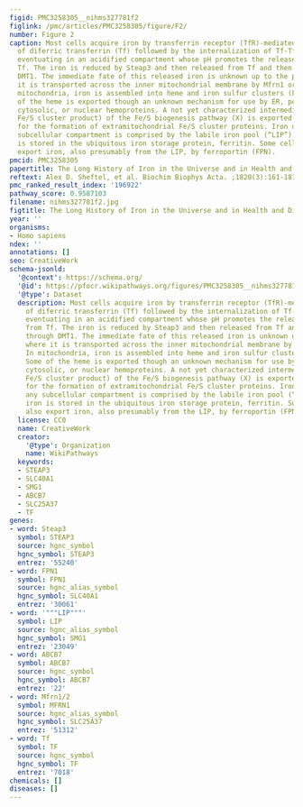 ```yaml
---
figid: PMC3258305__nihms327781f2
figlink: /pmc/articles/PMC3258305/figure/F2/
number: Figure 2
caption: Most cells acquire iron by transferrin receptor (TfR)-mediated endocytosis
  of diferric transferrin (Tf) followed by the internalization of Tf-TfR complexes,
  eventuating in an acidified compartment whose pH promotes the release of iron from
  Tf. The iron is reduced by Steap3 and then released from Tf and then endosome through
  DMT1. The immediate fate of this released iron is unknown up to the point where
  it is transported across the inner mitochondrial membrane by Mfrn1 or Mfrn2. In
  mitochondria, iron is assembled into heme and iron sulfur clusters (Fe/S). Some
  of the heme is exported though an unknown mechanism for use by ER, peroxisomal,
  cytosolic, or nuclear hemoproteins. A not yet characterized intermediate (or possibly
  Fe/S cluster product) of the Fe/S biogenesis pathway (X) is exported through ABCB7
  for the formation of extramitochondrial Fe/S cluster proteins. Iron outside of any
  subcellular compartment is comprised by the labile iron pool (“LIP”). Excess iron
  is stored in the ubiquitous iron storage protein, ferritin. Some cells may also
  export iron, also presumably from the LIP, by ferroportin (FPN).
pmcid: PMC3258305
papertitle: The Long History of Iron in the Universe and in Health and Disease.
reftext: Alex D. Sheftel, et al. Biochim Biophys Acta. ;1820(3):161-187.
pmc_ranked_result_index: '196922'
pathway_score: 0.9587103
filename: nihms327781f2.jpg
figtitle: The Long History of Iron in the Universe and in Health and Disease
year: ''
organisms:
- Homo sapiens
ndex: ''
annotations: []
seo: CreativeWork
schema-jsonld:
  '@context': https://schema.org/
  '@id': https://pfocr.wikipathways.org/figures/PMC3258305__nihms327781f2.html
  '@type': Dataset
  description: Most cells acquire iron by transferrin receptor (TfR)-mediated endocytosis
    of diferric transferrin (Tf) followed by the internalization of Tf-TfR complexes,
    eventuating in an acidified compartment whose pH promotes the release of iron
    from Tf. The iron is reduced by Steap3 and then released from Tf and then endosome
    through DMT1. The immediate fate of this released iron is unknown up to the point
    where it is transported across the inner mitochondrial membrane by Mfrn1 or Mfrn2.
    In mitochondria, iron is assembled into heme and iron sulfur clusters (Fe/S).
    Some of the heme is exported though an unknown mechanism for use by ER, peroxisomal,
    cytosolic, or nuclear hemoproteins. A not yet characterized intermediate (or possibly
    Fe/S cluster product) of the Fe/S biogenesis pathway (X) is exported through ABCB7
    for the formation of extramitochondrial Fe/S cluster proteins. Iron outside of
    any subcellular compartment is comprised by the labile iron pool (“LIP”). Excess
    iron is stored in the ubiquitous iron storage protein, ferritin. Some cells may
    also export iron, also presumably from the LIP, by ferroportin (FPN).
  license: CC0
  name: CreativeWork
  creator:
    '@type': Organization
    name: WikiPathways
  keywords:
  - STEAP3
  - SLC40A1
  - SMG1
  - ABCB7
  - SLC25A37
  - TF
genes:
- word: Steap3
  symbol: STEAP3
  source: hgnc_symbol
  hgnc_symbol: STEAP3
  entrez: '55240'
- word: FPN1
  symbol: FPN1
  source: hgnc_alias_symbol
  hgnc_symbol: SLC40A1
  entrez: '30061'
- word: '"""LIP"""'
  symbol: LIP
  source: hgnc_alias_symbol
  hgnc_symbol: SMG1
  entrez: '23049'
- word: ABCB7
  symbol: ABCB7
  source: hgnc_symbol
  hgnc_symbol: ABCB7
  entrez: '22'
- word: Mfrn1/2
  symbol: MFRN1
  source: hgnc_alias_symbol
  hgnc_symbol: SLC25A37
  entrez: '51312'
- word: Tf
  symbol: TF
  source: hgnc_symbol
  hgnc_symbol: TF
  entrez: '7018'
chemicals: []
diseases: []
---
```

